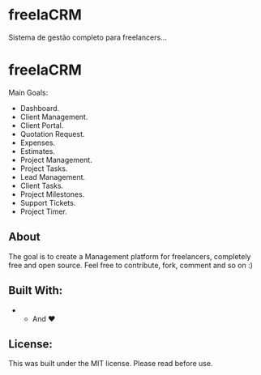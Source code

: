# freelaCRM
Sistema de gestão completo para freelancers...


# freelaCRM

Main Goals:
 * Dashboard.
 * Client Management.
 * Client Portal.
 * Quotation Request.
 * Expenses.
 * Estimates.
 * Project Management.
 * Project Tasks.
 * Lead Management.
 * Client Tasks.
 * Project Milestones.
 * Support Tickets.
 * Project Timer.


## About

The goal is to create a Management platform for freelancers, completely free and open source.
Feel free to contribute, fork, comment and so on :)


## Built With:
* - And ❤

## License:

This was built under the MIT license. Please read before use.
